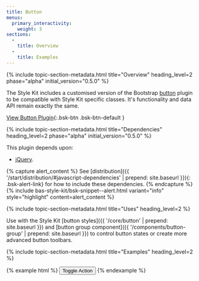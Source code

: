 ```yaml
---
title: Button
menus:
  primary_interactivity:
    weight: 3
sections:
  -
    title: Overview
  -
    title: Examples
---
```


{% include topic-section-metadata.html
  title="Overview"
  heading_level=2
  phase="alpha"
  initial_version="0.5.0"
%}

The Style Kit includes a customised version of the Bootstrap
[button](https://getbootstrap.com/docs/3.3/javascript/#buttons) plugin to be compatible with Style Kit specific classes.
It's functionality and data API remain exactly the same.

[View Button Plugin](https://getbootstrap.com/docs/3.3/javascript/#buttons){:.bsk-btn .bsk-btn-default }

{% include topic-section-metadata.html
  title="Dependencies"
  heading_level=2
  phase="alpha"
  initial_version="0.5.0"
%}

This plugin depends upon:

* [jQuery](https://jquery.com).

{% capture alert_content %}
See [distribution]({{ '/start/distribution/#javascript-dependencies' | prepend: site.baseurl }}){: .bsk-alert-link} for
how to include these dependencies.
{% endcapture %}
{% include bas-style-kit/bsk-snippet--alert.html
  variant="info"
  style="highlight"
  content=alert_content
%}

{% include topic-section-metadata.html
  title="Uses"
  heading_level=2
%}

Use with the Style Kit [button styles]({{ '/core/button' | prepend: site.baseurl }}) and
[button group component]({{ '/components/button-group' | prepend: site.baseurl }}) to control button states or create
more advanced button toolbars.

{% include topic-section-metadata.html
  title="Examples"
  heading_level=2
%}

{% example html %}
<button type="button" class="bsk-btn bsk-btn-default" data-toggle="button" aria-pressed="false" autocomplete="off">
  Toggle Action
</button>
{% endexample %}

